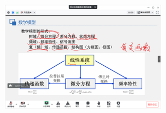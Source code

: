 ![image-20220906101748081](https://raw.githubusercontent.com/kurisaW/picbed/main/img/202209061017380.png)